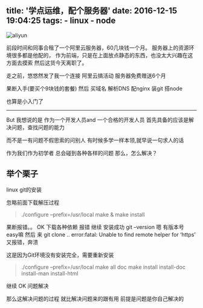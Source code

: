 title: '学点运维，配个服务器'
date: 2016-12-15 19:04:25
tags:
    - linux
    - node
---
![aliyun](http://imgs.ebrun.com/resources/2016_11/2016_11_23/2016112329114798900788972.png)
<!--more-->

前段时间和同事合租了一个阿里云服务器，60几块钱一个月。
服务器上的资源环境很多都是他配的，
作为前端，只是在上面放点静态的东西，也没太大兴趣在这方面去摸索
然后这货今天离职了。

走之前，悠悠然发了我一个连接
阿里云搞活动 服务器免费赠送6个月

果断入手(要买个9块钱的套餐)
然后
买域名
解析DNS
配nginx
装git
搭node

也算是小入门了


----
But 我想说的是
作为一个开发人员and 一个合格的开发人员
首先具备的应该是解决问题，查找问题的能力

而不是一有问题不假思索的问别人
有时候多学一样本领,就早说一句求人的话

作为我们作为初学者
总会碰到各种各样的问题
那么，怎么解决？

## 举个栗子

linux git的安装

忽略前面下载解压过程

> ./configure –prefix=/usr/local
  make & make install

果断报错。。
OK 下载各种依赖
报错
继续
安装成功
git –version
嗯 有版本号
easy嘛
然后 来 git clone ..
error:fatal: Unable to find remote helper for ‘https’
又报错，奔溃

这是因为Git环境没有安装完全，需要重新安装

> ./configure –prefix=/usr/local
  make all doc
  make install install-doc install-man install-html

继续 OK
问题解决

那么这解决问题的过程 就比解决问题来的跟有用
前提是问题是你自己解决的


